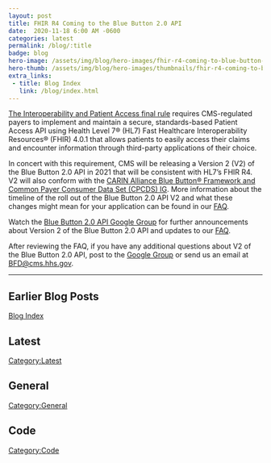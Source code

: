 ```yaml
---
layout: post
title: FHIR R4 Coming to the Blue Button 2.0 API
date:  2020-11-18 6:00 AM -0600
categories: latest
permalink: /blog/:title
badge: blog
hero-image: /assets/img/blog/hero-images/fhir-r4-coming-to-blue-button-api.jpg
hero-thumb: /assets/img/blog/hero-images/thumbnails/fhir-r4-coming-to-blue-button-api.jpg
extra_links:
 - title: Blog Index
   link: /blog/index.html
---
```


[The Interoperability and Patient Access final rule](https://www.cms.gov/Regulations-and-Guidance/Guidance/Interoperability/index) requires CMS-regulated payers to implement and maintain a secure, standards-based Patient Access API using Health Level 7® (HL7) Fast Healthcare Interoperability Resources® (FHIR) 4.0.1 that allows patients to easily access their claims and encounter information through third-party applications of their choice.

In concert with this requirement, CMS will be releasing a Version 2 (V2) of the Blue Button 2.0 API in 2021 that will be consistent with HL7’s FHIR R4. V2 will also conform with the [CARIN Alliance Blue Button® Framework and Common Payer Consumer Data Set (CPCDS) IG](http://hl7.org/fhir/us/carin-bb/history.html). More information about the timeline of the roll out of the Blue Button 2.0 API V2 and what these changes might mean for your application can be found in our [FAQ](https://github.com/CMSgov/beneficiary-fhir-data/wiki/Migrating-to-V2-FAQ).

Watch the [Blue Button 2.0 API Google Group](https://groups.google.com/g/developer-group-for-cms-blue-button-api) for further announcements about Version 2 of the Blue Button 2.0 API and updates to our [FAQ](https://github.com/CMSgov/beneficiary-fhir-data/wiki/Migrating-to-V2-FAQ).

After reviewing the FAQ, if you have any additional questions about V2 of the Blue Button 2.0 API, post to the [Google Group](https://groups.google.com/g/developer-group-for-cms-blue-button-api) or send us an email at [BFD@cms.hhs.gov](BFD@cms.hhs.gov).

---
## Earlier Blog Posts

[Blog Index](/blog/)

## Latest
[Category:Latest](/blog/category/latest.html)

## General
[Category:General](/blog/category/general.html)

## Code
[Category:Code](/blog/category/code.html)
